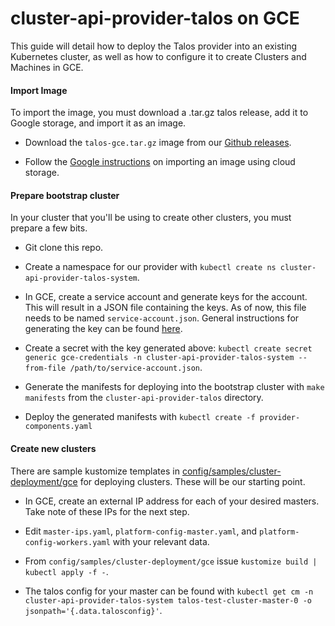 # cluster-api-provider-talos on GCE

This guide will detail how to deploy the Talos provider into an existing Kubernetes cluster, as well as how to configure it to create Clusters and Machines in GCE.


#### Import Image

To import the image, you must download a .tar.gz talos release, add it to Google storage, and import it as an image.

- Download the `talos-gce.tar.gz` image from our [Github releases](https://github.com/talos-systems/talos/releases).

- Follow the [Google instructions](https://cloud.google.com/compute/docs/images/import-existing-image#import_image) on importing an image using cloud storage.


#### Prepare bootstrap cluster

In your cluster that you'll be using to create other clusters, you must prepare a few bits.

- Git clone this repo.

- Create a namespace for our provider with `kubectl create ns cluster-api-provider-talos-system`.

- In GCE, create a service account and generate keys for the account. This will result in a JSON file containing the keys. As of now, this file needs to be named `service-account.json`. General instructions for generating the key can be found [here](https://cloud.google.com/iam/docs/creating-managing-service-account-keys).

- Create a secret with the key generated above: `kubectl create secret generic gce-credentials -n cluster-api-provider-talos-system --from-file /path/to/service-account.json`.

- Generate the manifests for deploying into the bootstrap cluster with `make manifests` from the `cluster-api-provider-talos` directory.

- Deploy the generated manifests with `kubectl create -f provider-components.yaml`


#### Create new clusters

There are sample kustomize templates in [config/samples/cluster-deployment/gce](../config/samples/cluster-deployment/gce) for deploying clusters. These will be our starting point.

- In GCE, create an external IP address for each of your desired masters. Take note of these IPs for the next step.

- Edit `master-ips.yaml`, `platform-config-master.yaml`, and `platform-config-workers.yaml` with your relevant data. 

- From `config/samples/cluster-deployment/gce` issue `kustomize build | kubectl apply -f -`.

- The talos config for your master can be found with `kubectl get cm -n cluster-api-provider-talos-system talos-test-cluster-master-0 -o jsonpath='{.data.talosconfig}'`.